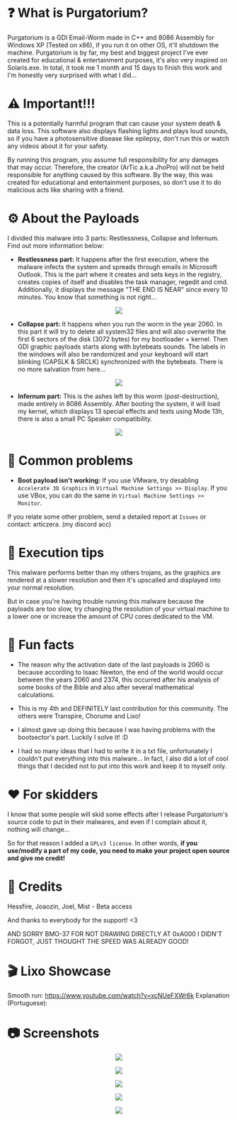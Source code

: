 # ❓ What is Purgatorium?
Purgatorium is a GDI Email-Worm made in C++ and 8086 Assembly for Windows XP (Tested on x86), if you run it on other OS, it'll shutdown the machine. Purgatorium is by far, my best and biggest project I've ever created for educational &amp; entertainment purposes, it's also very inspired on Solaris.exe. In total, it took me 1 month and 15 days to finish this work and I'm honestly very surprised with what I did...

# ⚠️ Important!!!
This is a potentially harmful program that can cause your system death & data loss. This software also displays flashing lights and plays loud sounds, so if you have a photosensitive disease like epilepsy, don't run this or watch any videos about it for your safety.

By running this program, you assume full responsibility for any damages that may occur. Therefore, the creator (ArTic a.k.a JhoPro) will not be held responsible for anything caused by this software. By the way, this was created for educational and entertainment purposes, so don't use it to do malicious acts like sharing with a friend.

# ⚙️ About the Payloads
I divided this malware into 3 parts: Restlessness, Collapse and Infernum. Find out more information below:

* <b>Restlessness part:</b> It happens after the first execution, where the malware infects the system and spreads through emails in Microsoft Outlook. This is the part where it creates and sets keys in the registry, creates copies of itself and disables the task manager, regedit and cmd. Additionally, it displays the message "THE END IS NEAR" since every 10 minutes. You know that something is not right...
<p align="center"><img src="Screenshots/Screenshot.png"></p>

* <b>Collapse part:</b> It happens when you run the worm in the year 2060. In this part it will try to delete all system32 files and will also overwrite the first 6 sectors of the disk (3072 bytes) for my bootloader + kernel. Then GDI graphic payloads starts along with bytebeats sounds. The labels in the windows will also be randomized and your keyboard will start blinking (CAPSLK & SRCLK) synchronized with the bytebeats. There is no more salvation from here...
<p align="center"><img src="Screenshots/Screenshot_1.png"></p>

* <b>Infernum part:</b> This is the ashes left by this worm (post-destruction), made entirely in 8086 Assembly. After booting the system, it will load my kernel, which displays 13 special effects and texts using Mode 13h, there is also a small PC Speaker compatibility.
<p align="center"><img src="Screenshots/Screenshot_8.png"></p>

# 👾 Common problems

* <b>Boot payload isn't working:</b> If you use VMware, try desabling `Accelerate 3D Graphics` in `Virtual Machine Settings >> Display`. If you use VBox, you can do the same in `Virtual Machine Settings >> Monitor`.

If you relate some other problem, send a detailed report at `Issues` or contact: articzera. (my discord acc)

# 🚀 Execution tips
This malware performs better than my others trojans, as the graphics are rendered at a slower resolution and then it's upscalled and displayed into your normal resolution. 

But in case you're having trouble running this malware because the payloads are too slow, try changing the resolution of your virtual machine to a lower one or increase the amount of CPU cores dedicated to the VM.

# 🤔 Fun facts
* The reason why the activation date of the last payloads is 2060 is because according to Isaac Newton, the end of the world would occur between the years 2060 and 2374, this occurred after his analysis of some books of the Bible and also after several mathematical calculations.

* This is my 4th and DEFINITELY last contribution for this community. The others were Transpire, Chorume and Lixo!

* I almost gave up doing this because I was having problems with the bootsector's part. Luckily I solve it! :D

* I had so many ideas that I had to write it in a txt file, unfortunately I couldn't put everything into this malware... In fact, I also did a lot of cool things that I decided not to put into this work and keep it to myself only.

# ❤️ For skidders
I know that some people will skid some effects after I release Purgatorium's source code to put in their malwares, and even if I complain about it, nothing will change... 

So for that reason I added a `GPLv3 license`. In other words, <b>if you use/modify a part of my code, you need to make your project open source and give me credit!</b>

# 🤝 Credits
Hessfire, Joaozin, Joel, Mist - Beta access

And thanks to everybody for the support! <3

AND SORRY BMO-37 FOR NOT DRAWING DIRECTLY AT 0xA000
I DIDN'T FORGOT, JUST THOUGHT THE SPEED WAS ALREADY GOOD!

# 🎬 Lixo Showcase
Smooth run: https://www.youtube.com/watch?v=xcNUeFXWr6k
Explanation (Portuguese): 

# 📷 Screenshots
<p align="center"><img src="Screenshots/Screenshot_2.png"></p>
<p align="center"><img src="Screenshots/Screenshot_5.png"></p>
<p align="center"><img src="Screenshots/Screenshot_6.png"></p>
<p align="center"><img src="Screenshots/Screenshot_9.png"></p>
<p align="center"><img src="Screenshots/Screenshot_10.png"></p>
